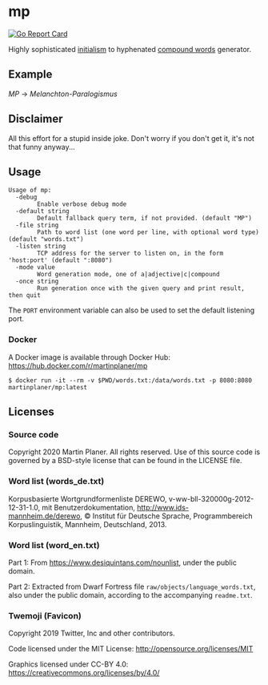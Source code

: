 # mp

[![Go Report Card](https://goreportcard.com/badge/github.com/martinplaner/mp)](https://goreportcard.com/report/github.com/martinplaner/mp)

Highly sophisticated [initialism](https://en.wikipedia.org/wiki/Acronym#Nomenclature) to hyphenated [compound words](https://en.wikipedia.org/wiki/Compound_(linguistics)) generator.

## Example

*MP* -> *Melanchton-Paralogismus*

## Disclaimer

All this effort for a stupid inside joke. Don't worry if you don't get it, it's not that funny anyway...

## Usage

```
Usage of mp:
  -debug
        Enable verbose debug mode
  -default string
        Default fallback query term, if not provided. (default "MP")
  -file string
        Path to word list (one word per line, with optional word type) (default "words.txt")
  -listen string
        TCP address for the server to listen on, in the form 'host:port' (default ":8080")
  -mode value
        Word generation mode, one of a|adjective|c|compound
  -once string
        Run generation once with the given query and print result, then quit
```

The `PORT` environment variable can also be used to set the default listening port.

### Docker

A Docker image is available through Docker Hub: https://hub.docker.com/r/martinplaner/mp 

```
$ docker run -it --rm -v $PWD/words.txt:/data/words.txt -p 8080:8080 martinplaner/mp:latest
```

## Licenses

### Source code

Copyright 2020 Martin Planer. All rights reserved. Use of this source code is governed by a BSD-style license that can be found in the LICENSE file.

### Word list (words_de.txt)

Korpusbasierte Wortgrundformenliste DEREWO, v-ww-bll-320000g-2012-12-31-1.0, mit Benutzerdokumentation, http://www.ids-mannheim.de/derewo, © Institut für Deutsche Sprache, Programmbereich Korpuslinguistik, Mannheim, Deutschland, 2013.

### Word list (word_en.txt)

Part 1: From https://www.desiquintans.com/nounlist, under the public domain.

Part 2: Extracted from Dwarf Fortress file `raw/objects/language_words.txt`, also under the public domain, according to the accompanying `readme.txt`.

### Twemoji (Favicon)

Copyright 2019 Twitter, Inc and other contributors. 

Code licensed under the MIT License: <http://opensource.org/licenses/MIT>

Graphics licensed under CC-BY 4.0: <https://creativecommons.org/licenses/by/4.0/>
